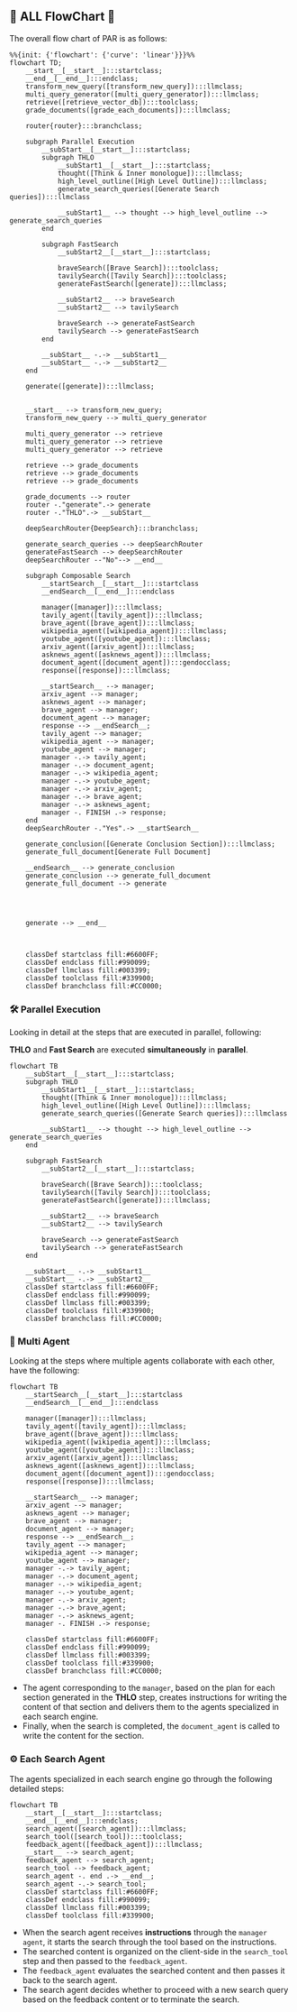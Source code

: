 ## 📌 ALL FlowChart 📌
The overall flow chart of PAR is as follows:

```mermaid
%%{init: {'flowchart': {'curve': 'linear'}}}%%
flowchart TD;
	__start__[__start__]:::startclass;
	__end__[__end__]:::endclass;
	transform_new_query([transform_new_query]):::llmclass;
	multi_query_generator([multi_query_generator]):::llmclass;
	retrieve([retrieve_vector_db]):::toolclass;
	grade_documents([grade_each_documents]):::llmclass;
    
    router{router}:::branchclass;
    
    subgraph Parallel Execution
        __subStart__[__start__]:::startclass;
        subgraph THLO
            __subStart1__[__start__]:::startclass;
            thought([Think & Inner monologue]):::llmclass;
            high_level_outline([High Level Outline]):::llmclass;
            generate_search_queries([Generate Search queries]):::llmclass

            __subStart1__ --> thought --> high_level_outline --> generate_search_queries
        end 

        subgraph FastSearch
            __subStart2__[__start__]:::startclass;

            braveSearch([Brave Search]):::toolclass;
            tavilySearch([Tavily Search]):::toolclass;
            generateFastSearch([generate]):::llmclass;

            __subStart2__ --> braveSearch
            __subStart2__ --> tavilySearch

            braveSearch --> generateFastSearch
            tavilySearch --> generateFastSearch
        end

        __subStart__ -.-> __subStart1__
        __subStart__ -.-> __subStart2__
    end

	generate([generate]):::llmclass;

    
	__start__ --> transform_new_query;
    transform_new_query --> multi_query_generator

    multi_query_generator --> retrieve
    multi_query_generator --> retrieve
    multi_query_generator --> retrieve

    retrieve --> grade_documents
    retrieve --> grade_documents
    retrieve --> grade_documents

    grade_documents --> router
    router -."generate".-> generate
    router -."THLO".-> __subStart__

    deepSearchRouter{DeepSearch}:::branchclass;

    generate_search_queries --> deepSearchRouter
    generateFastSearch --> deepSearchRouter
    deepSearchRouter --"No"--> __end__

    subgraph Composable Search
        __startSearch__[__start__]:::startclass
        __endSearch__[__end__]:::endclass

        manager([manager]):::llmclass;
        tavily_agent([tavily_agent]):::llmclass;
        brave_agent([brave_agent]):::llmclass;
        wikipedia_agent([wikipedia_agent]):::llmclass;
        youtube_agent([youtube_agent]):::llmclass;
        arxiv_agent([arxiv_agent]):::llmclass;
        asknews_agent([asknews_agent]):::llmclass;
        document_agent([document_agent]):::gendocclass;
        response([response]):::llmclass;

        __startSearch__ --> manager;
        arxiv_agent --> manager;
        asknews_agent --> manager;
        brave_agent --> manager;
        document_agent --> manager;
        response --> __endSearch__;
        tavily_agent --> manager;
        wikipedia_agent --> manager;
        youtube_agent --> manager;
        manager -.-> tavily_agent;
        manager -.-> document_agent;
        manager -.-> wikipedia_agent;
        manager -.-> youtube_agent;
        manager -.-> arxiv_agent;
        manager -.-> brave_agent;
        manager -.-> asknews_agent;
        manager -. FINISH .-> response;
    end
    deepSearchRouter -."Yes".-> __startSearch__

    generate_conclusion([Generate Conclusion Section]):::llmclass;
    generate_full_document[Generate Full Document]

    __endSearch__ --> generate_conclusion
    generate_conclusion --> generate_full_document
    generate_full_document --> generate

    


    generate --> __end__



    classDef startclass fill:#6600FF;
    classDef endclass fill:#990099;
    classDef llmclass fill:#003399;
    classDef toolclass fill:#339900;
    classDef branchclass fill:#CC0000;
```

### 🛠 Parallel Execution
Looking in detail at the steps that are executed in parallel, following:

**THLO** and **Fast Search** are executed **simultaneously** in **parallel**.
```mermaid
flowchart TB
    __subStart__[__start__]:::startclass;
    subgraph THLO
        __subStart1__[__start__]:::startclass;
        thought([Think & Inner monologue]):::llmclass;
        high_level_outline([High Level Outline]):::llmclass;
        generate_search_queries([Generate Search queries]):::llmclass

        __subStart1__ --> thought --> high_level_outline --> generate_search_queries
    end

    subgraph FastSearch
        __subStart2__[__start__]:::startclass;

        braveSearch([Brave Search]):::toolclass;
        tavilySearch([Tavily Search]):::toolclass;
        generateFastSearch([generate]):::llmclass;

        __subStart2__ --> braveSearch
        __subStart2__ --> tavilySearch

        braveSearch --> generateFastSearch
        tavilySearch --> generateFastSearch
    end

    __subStart__ -.-> __subStart1__
    __subStart__ -.-> __subStart2__
    classDef startclass fill:#6600FF;
    classDef endclass fill:#990099;
    classDef llmclass fill:#003399;
    classDef toolclass fill:#339900;
    classDef branchclass fill:#CC0000;
```


### 🦾 Multi Agent
Looking at the steps where multiple agents collaborate with each other, have the following:

```mermaid
flowchart TB
    __startSearch__[__start__]:::startclass
    __endSearch__[__end__]:::endclass

    manager([manager]):::llmclass;
    tavily_agent([tavily_agent]):::llmclass;
    brave_agent([brave_agent]):::llmclass;
    wikipedia_agent([wikipedia_agent]):::llmclass;
    youtube_agent([youtube_agent]):::llmclass;
    arxiv_agent([arxiv_agent]):::llmclass;
    asknews_agent([asknews_agent]):::llmclass;
    document_agent([document_agent]):::gendocclass;
    response([response]):::llmclass;

    __startSearch__ --> manager;
    arxiv_agent --> manager;
    asknews_agent --> manager;
    brave_agent --> manager;
    document_agent --> manager;
    response --> __endSearch__;
    tavily_agent --> manager;
    wikipedia_agent --> manager;
    youtube_agent --> manager;
    manager -.-> tavily_agent;
    manager -.-> document_agent;
    manager -.-> wikipedia_agent;
    manager -.-> youtube_agent;
    manager -.-> arxiv_agent;
    manager -.-> brave_agent;
    manager -.-> asknews_agent;
    manager -. FINISH .-> response;

    classDef startclass fill:#6600FF;
    classDef endclass fill:#990099;
    classDef llmclass fill:#003399;
    classDef toolclass fill:#339900;
    classDef branchclass fill:#CC0000;
```

- The agent corresponding to the `manager`, based on the plan for each section generated in the **THLO** step, creates instructions for writing the content of that section and delivers them to the agents specialized in each search engine.
- Finally, when the search is completed, the `document_agent` is called to write the content for the section.


### ⚙ Each Search Agent
The agents specialized in each search engine go through the following detailed steps:

```mermaid
flowchart TB
    __start__[__start__]:::startclass;
    __end__[__end__]:::endclass;
    search_agent([search_agent]):::llmclass;
    search_tool([search_tool]):::toolclass;
    feedback_agent([feedback_agent]):::llmclass;
    __start__ --> search_agent;
    feedback_agent --> search_agent;
    search_tool --> feedback_agent;
    search_agent -. end .-> __end__;
    search_agent -.-> search_tool;
    classDef startclass fill:#6600FF;
    classDef endclass fill:#990099;
    classDef llmclass fill:#003399;
    classDef toolclass fill:#339900;
```

- When the search agent receives **instructions** through the `manager agent`, it starts the search through the tool based on the instructions.
- The searched content is organized on the client-side in the `search_tool` step and then passed to the `feedback_agent`.
- The `feedback_agent` evaluates the searched content and then passes it back to the search agent.
- The search agent decides whether to proceed with a new search query based on the feedback content or to terminate the search.